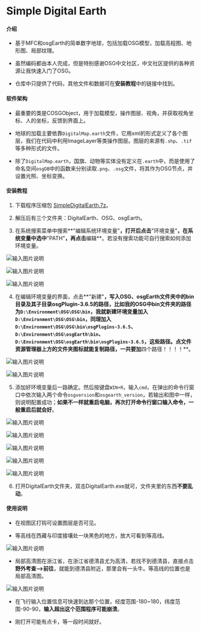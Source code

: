 # Simple Digital Earth

#### 介绍

- 基于MFC和osgEarth的简单数字地球，包括加载OSG模型，加载高程图、地形图、局部纹理。

- 虽然编码都由本人完成，但是特别感谢OSG中文社区，中文社区提供的各种资源让我快速入门了OSG。

- 仓库中只提供了代码，其他文件和数据可在**安装教程**中的链接中找到。

#### 软件架构
- 最重要的类是COSGObject，用于加载模型，操作图层、视角，并获取视角坐标、人的坐标，反馈到界面上。

- 地球的加载主要依靠`DigitalMap.earth`文件，它用xml的形式定义了各个图层，我们在代码中利用ImageLayer等类操作图层。图层的来源有`.shp`、`.tif`等多种形式的文件。

- 除了`DigitalMap.earth`，国旗、动物等实体没有定义在`.earth`中，而是使用了命名空间`osgDB`中的函数来分别读取`.png`、`.osg`文件，将其作为OSG节点，并设置光照、坐标变换。


#### 安装教程

1. 下载程序压缩包 [SimpleDigitalEarth.7z](http://www.11d-beyonder.top/download/index.html)。

2. 解压后有三个文件夹：DigitalEarth、OSG、osgEarth。

3. 在系统搜索菜单中搜索**"编辑系统环境变量"**，打开后点击**"环境变量"**，在系统变量中选中**"PATH"**，再点击**编辑**。若没有搜索功能可自行搜索如何添加环境变量。

![输入图片说明](guide_pic%E6%90%9C%E7%B4%A2%E7%BC%96%E8%BE%91%E7%8E%AF%E5%A2%83%E5%8F%98%E9%87%8F.png)

![输入图片说明](guide_pic%E7%82%B9%E5%87%BB%E7%8E%AF%E5%A2%83%E5%8F%98%E9%87%8F.png)

![输入图片说明](guide_pic%E7%BC%96%E8%BE%91Path.png)

4. 在编辑环境变量的界面，点击**"新建"**，写入OSG、osgEarth文件夹中的bin目录及其子目录osgPlugin-3.6.5的路径，比如我的OSG中bin文件夹的路径为`D:\Environment\OSG\OSG\bin`，我就新建环境变量加入`D:\Environment\OSG\OSG\bin`，同理加入`D:\Environment\OSG\OSG\bin\osgPlugins-3.6.5`、`D:\Environment\OSG\osgEarth\bin`、`D:\Environment\OSG\osgEarth\bin\osgPlugins-3.6.5`，这些路径。点文件资源管理器上方的文件夹图标就能复制路径，一共要加**四个路径！！！！**。

![输入图片说明](guide_pic%E6%B7%BB%E5%8A%A0%E7%8E%AF%E5%A2%83%E5%8F%98%E9%87%8F.png)  

![输入图片说明](guide_pic%E7%9B%AE%E5%BD%95.png)  

5. 添加好环境变量后一路确定。然后按键盘`WIN+R`，输入`cmd`，在弹出的命令行窗口中依次输入两个命令`osgversion`和`osgearth_version`，若输出和图中一样，则说明配置成功；**如果不一样就重启电脑，再次打开命令行窗口输入命令，一般重启后就会好**。

![输入图片说明](guide_pic%E7%A1%AE%E5%AE%9A1.png)

![输入图片说明](guide_pic%E7%A1%AE%E5%AE%9A2.png)

![输入图片说明](guide_pic%E7%A1%AE%E5%AE%9A3.png)

![输入图片说明](guide_pic%E8%BE%93%E5%85%A5cmd.png)

![输入图片说明](guide_pic%E7%A1%AE%E8%AE%A4%E9%85%8D%E7%BD%AE%E5%AE%8C%E6%88%90.png)

6. 打开DigitalEarth文件夹，双击DigitalEarth.exe就可，文件夹里的东西**不要乱动**。

#### 使用说明

- 在视图区打钩可设置图层是否可见。

- 等高线在西藏与印度接壤处一块黑色的地方，放大可看到等高线。

![输入图片说明](guide_pic%E7%AD%89%E9%AB%98%E7%BA%BF%E4%BD%8D%E7%BD%AE.png)

- 局部高清图在浙江省，在浙江省德清县尤为高清，若找不到德清县，直接点击**野外考查-->前往**，就能到德清县附近，那里会有一头牛。等高线的位置也是局部高清图。

![输入图片说明](guide_pic%E6%B5%99%E6%B1%9F%E4%BD%8D%E7%BD%AE.png)

- 在飞行输入位置信息可快速到达那个位置，经度范围-180~180，纬度范围-90-90，**输入超出这个范围程序可能崩溃**。

- 刚打开可能有点卡，等一段时间就好。
